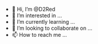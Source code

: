 - 👋 Hi, I’m @D2Red
- 👀 I’m interested in ...
- 🌱 I’m currently learning ...
- 💞️ I’m looking to collaborate on ...
- 📫 How to reach me ...

<!---
D2Red/D2Red is a ✨ special ✨ repository because its `README.md` (this file) appears on your GitHub profile.
You can click the Preview link to take a look at your changes.
--->
